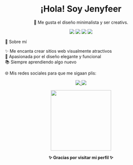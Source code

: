<h1 align="center">¡Hola! Soy Jenyfeer</h1>

<p align="center">
  💖 Me gusta el diseño minimalista y ser creativs.  
</p>

<p align="center">
  <img src="https://img.shields.io/badge/Frontend-%23ffb6c1?style=flat&logo=html5&logoColor=white"/>
  <img src="https://img.shields.io/badge/CSS3-%23f4c2c2?style=flat&logo=css3&logoColor=white"/>
  <img src="https://img.shields.io/badge/JavaScript-%23ffc0cb?style=flat&logo=javascript&logoColor=white"/>
  <img src="https://img.shields.io/badge/Creatividad-%23e75480?style=flat&logo=sparkles&logoColor=white"/>
</p>

🌸 Sobre mí

✨ Me encanta crear sitios web visualmente atractivos  
🎨 Apasionada por el diseño elegante y funcional  
📚 Siempre aprendiendo algo nuevo  


🌐 Mis redes sociales para que me sigaan plis:

<p align="center">
  <a href="https://www.instagram.com/jenmoonf" target="_blank">
    <img src="https://img.shields.io/badge/Instagram-%23ff69b4?style=for-the-badge&logo=instagram&logoColor=white" />
  </a>
  <a href="https://www.tiktok.com/@jeenmonf" target="_blank">
    <img src="https://img.shields.io/badge/TikTok-%23ffb6c1?style=for-the-badge&logo=tiktok&logoColor=white" />
  </a>
</p>


<p align="center">
  <img src="https://media.giphy.com/media/2A75RyXVzzSI2bx4Gj/giphy.gif" width="200"/>
</p>


<p align="center">
  <strong>✨ Gracias por visitar mi perfil ✨</strong>  
</p>
